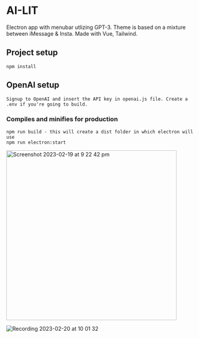 # AI-LIT
Electron app with menubar utlizing GPT-3. Theme is based on a mixture between iMessage & Insta. Made with Vue, Tailwind. 

## Project setup
```
npm install
```
## OpenAI setup
```
Signup to OpenAI and insert the API key in openai.js file. Create a .env if you're going to build. 
```

### Compiles and minifies for production
```
npm run build - this will create a dist folder in which electron will use 
npm run electron:start
```

<img width="450" alt="Screenshot 2023-02-19 at 9 22 42 pm" src="https://user-images.githubusercontent.com/83709354/219951016-9cca0560-1484-4502-8b99-faca7b29e90c.png">

![Recording 2023-02-20 at 10 01 32](https://user-images.githubusercontent.com/83709354/219992185-98067384-a74c-429a-b457-15984cd5f324.gif)
